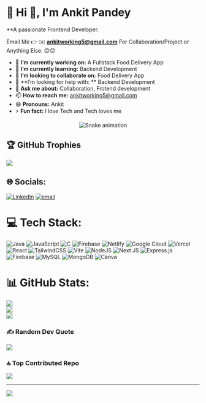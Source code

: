 # 💫 Hi 👋, I'm Ankit Pandey
**A passionate Frontend Developer.

Email Me 👉 ✉️ **ankitworking5@gmail.com** For Collaboration/Project or Anything Else. 😊😊

- 🔭 **I’m currently working on:** A Fullstack Food Delivery App
- 🌱 **I’m currently learning:** Backend Development
- 👯 **I’m looking to collaborate on:** Food Delivery App
- 🤔 **I’m looking for help with: ** Backend Development
- 💬 **Ask me about:** Collaboration, Frotend development
- 📫 **How to reach me:** ankitworking5@gmail.com
- 😄 **Pronouns:** Ankit 
- ⚡ **Fun fact:** I love Tech and Tech loves me

<!-- Snake Game Repo View -->

<div align="center">
  <img src="https://profile-readme-generator.com/assets/snake.svg" alt="Snake animation" />
</div>

## 🏆 GitHub Trophies
![](https://github-profile-trophy.vercel.app/?username=ankitsimplegithub&theme=radical&no-frame=false&no-bg=true&margin-w=4)

## 🌐 Socials:
[![LinkedIn](https://img.shields.io/badge/LinkedIn-%230077B5.svg?logo=linkedin&logoColor=white)](https://linkedin.com/in/ankitpandey2025) [![email](https://img.shields.io/badge/Email-D14836?logo=gmail&logoColor=white)](mailto:ankitworking5@gmail.com) 

# 💻 Tech Stack:
![Java](https://img.shields.io/badge/java-%23ED8B00.svg?style=for-the-badge&logo=openjdk&logoColor=white) ![JavaScript](https://img.shields.io/badge/javascript-%23323330.svg?style=for-the-badge&logo=javascript&logoColor=%23F7DF1E) ![C](https://img.shields.io/badge/c-%2300599C.svg?style=for-the-badge&logo=c&logoColor=white) ![Firebase](https://img.shields.io/badge/firebase-%23039BE5.svg?style=for-the-badge&logo=firebase) ![Netlify](https://img.shields.io/badge/netlify-%23000000.svg?style=for-the-badge&logo=netlify&logoColor=#00C7B7) ![Google Cloud](https://img.shields.io/badge/GoogleCloud-%234285F4.svg?style=for-the-badge&logo=google-cloud&logoColor=white) ![Vercel](https://img.shields.io/badge/vercel-%23000000.svg?style=for-the-badge&logo=vercel&logoColor=white) ![React](https://img.shields.io/badge/react-%2320232a.svg?style=for-the-badge&logo=react&logoColor=%2361DAFB) ![TailwindCSS](https://img.shields.io/badge/tailwindcss-%2338B2AC.svg?style=for-the-badge&logo=tailwind-css&logoColor=white) ![Vite](https://img.shields.io/badge/vite-%23646CFF.svg?style=for-the-badge&logo=vite&logoColor=white) ![NodeJS](https://img.shields.io/badge/node.js-6DA55F?style=for-the-badge&logo=node.js&logoColor=white) ![Next JS](https://img.shields.io/badge/Next-black?style=for-the-badge&logo=next.js&logoColor=white) ![Express.js](https://img.shields.io/badge/express.js-%23404d59.svg?style=for-the-badge&logo=express&logoColor=%2361DAFB) ![Firebase](https://img.shields.io/badge/firebase-a08021?style=for-the-badge&logo=firebase&logoColor=ffcd34) ![MySQL](https://img.shields.io/badge/mysql-4479A1.svg?style=for-the-badge&logo=mysql&logoColor=white) ![MongoDB](https://img.shields.io/badge/MongoDB-%234ea94b.svg?style=for-the-badge&logo=mongodb&logoColor=white) ![Canva](https://img.shields.io/badge/Canva-%2300C4CC.svg?style=for-the-badge&logo=Canva&logoColor=white)

# 📊 GitHub Stats:
![](https://github-readme-stats.vercel.app/api?username=ankitsimplegithub&theme=dark&hide_border=false&include_all_commits=true&count_private=false)<br/>
![](https://nirzak-streak-stats.vercel.app/?user=ankitsimplegithub&theme=dark&hide_border=false)<br/>
![](https://github-readme-stats.vercel.app/api/top-langs/?username=ankitsimplegithub&theme=dark&hide_border=false&include_all_commits=true&count_private=false&layout=compact)

### ✍️ Random Dev Quote
![](https://quotes-github-readme.vercel.app/api?type=horizontal&theme=radical)

### 🔝 Top Contributed Repo
![](https://github-contributor-stats.vercel.app/api?username=ankitsimplegithub&limit=5&theme=dark&combine_all_yearly_contributions=true)

---
[![](https://visitcount.itsvg.in/api?id=ankitsimplegithub&icon=0&color=0)](https://visitcount.itsvg.in)

<!-- Proudly created with GPRM ( https://gprm.itsvg.in ) -->
